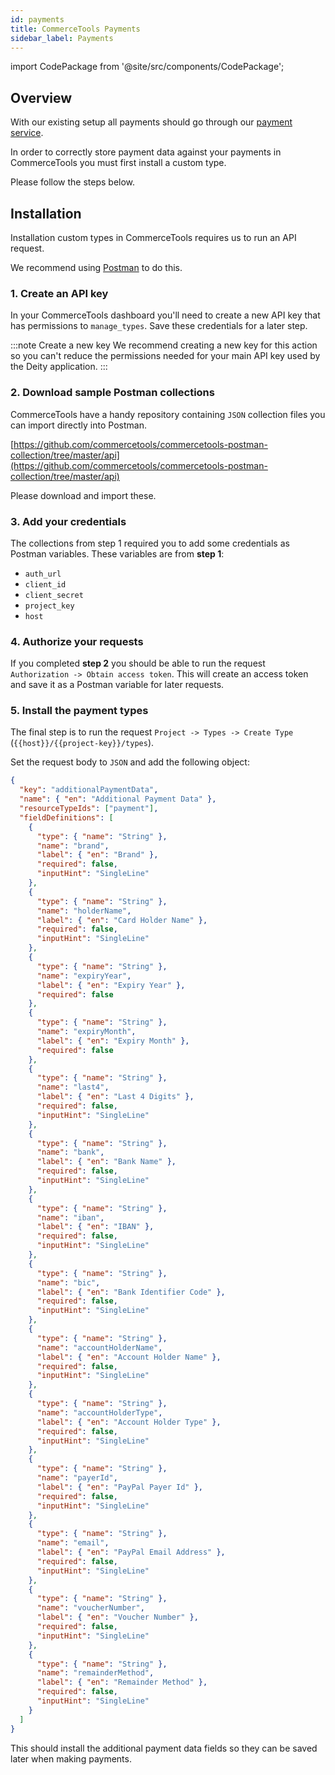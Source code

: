 ```yaml
---
id: payments
title: CommerceTools Payments
sidebar_label: Payments
---
```


import CodePackage from '@site/src/components/CodePackage';

<CodePackage name="@deity/falcon-commercetools-module" />

## Overview

With our existing setup all payments should go through our [payment service](/dpsg/docs/getting-started/overview).

In order to correctly store payment data against your payments in CommerceTools you must first install a custom type.

Please follow the steps below.

## Installation

Installation custom types in CommerceTools requires us to run an API request.

We recommend using [Postman](https://www.postman.com/) to do this.

### 1. Create an API key

In your CommerceTools dashboard you'll need to create a new API key that has permissions to `manage_types`. Save these credentials for a later step.

:::note Create a new key
We recommend creating a new key for this action so you can't reduce the permissions needed for your main API key used by the Deity application.
:::

### 2. Download sample Postman collections

CommerceTools have a handy repository containing `JSON` collection files you can import directly into Postman.

[https://github.com/commercetools/commercetools-postman-collection/tree/master/api](https://github.com/commercetools/commercetools-postman-collection/tree/master/api)

Please download and import these.

### 3. Add your credentials

The collections from step 1 required you to add some credentials as Postman variables. These variables are from **step 1**:

- `auth_url`
- `client_id`
- `client_secret`
- `project_key`
- `host`

### 4. Authorize your requests

If you completed **step 2** you should be able to run the request `Authorization -> Obtain access token`. This will create an access token and save it as a Postman variable for later requests.

### 5. Install the payment types

The final step is to run the request `Project -> Types -> Create Type` (`{{host}}/{{project-key}}/types`).

Set the request body to `JSON` and add the following object:

```json
{
  "key": "additionalPaymentData",
  "name": { "en": "Additional Payment Data" },
  "resourceTypeIds": ["payment"],
  "fieldDefinitions": [
    {
      "type": { "name": "String" },
      "name": "brand",
      "label": { "en": "Brand" },
      "required": false,
      "inputHint": "SingleLine"
    },
    {
      "type": { "name": "String" },
      "name": "holderName",
      "label": { "en": "Card Holder Name" },
      "required": false,
      "inputHint": "SingleLine"
    },
    {
      "type": { "name": "String" },
      "name": "expiryYear",
      "label": { "en": "Expiry Year" },
      "required": false
    },
    {
      "type": { "name": "String" },
      "name": "expiryMonth",
      "label": { "en": "Expiry Month" },
      "required": false
    },
    {
      "type": { "name": "String" },
      "name": "last4",
      "label": { "en": "Last 4 Digits" },
      "required": false,
      "inputHint": "SingleLine"
    },
    {
      "type": { "name": "String" },
      "name": "bank",
      "label": { "en": "Bank Name" },
      "required": false,
      "inputHint": "SingleLine"
    },
    {
      "type": { "name": "String" },
      "name": "iban",
      "label": { "en": "IBAN" },
      "required": false,
      "inputHint": "SingleLine"
    },
    {
      "type": { "name": "String" },
      "name": "bic",
      "label": { "en": "Bank Identifier Code" },
      "required": false,
      "inputHint": "SingleLine"
    },
    {
      "type": { "name": "String" },
      "name": "accountHolderName",
      "label": { "en": "Account Holder Name" },
      "required": false,
      "inputHint": "SingleLine"
    },
    {
      "type": { "name": "String" },
      "name": "accountHolderType",
      "label": { "en": "Account Holder Type" },
      "required": false,
      "inputHint": "SingleLine"
    },
    {
      "type": { "name": "String" },
      "name": "payerId",
      "label": { "en": "PayPal Payer Id" },
      "required": false,
      "inputHint": "SingleLine"
    },
    {
      "type": { "name": "String" },
      "name": "email",
      "label": { "en": "PayPal Email Address" },
      "required": false,
      "inputHint": "SingleLine"
    },
    {
      "type": { "name": "String" },
      "name": "voucherNumber",
      "label": { "en": "Voucher Number" },
      "required": false,
      "inputHint": "SingleLine"
    },
    {
      "type": { "name": "String" },
      "name": "remainderMethod",
      "label": { "en": "Remainder Method" },
      "required": false,
      "inputHint": "SingleLine"
    }
  ]
}
```

This should install the additional payment data fields so they can be saved later when making payments.
